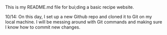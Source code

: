 This is my README.md file for bui;ding a basic recipe website. 

10/14: On this day, I set up a new Github repo and cloned it to Git on my local machine. I will be messing around with Git commands and making sure I know how to commit new changes.